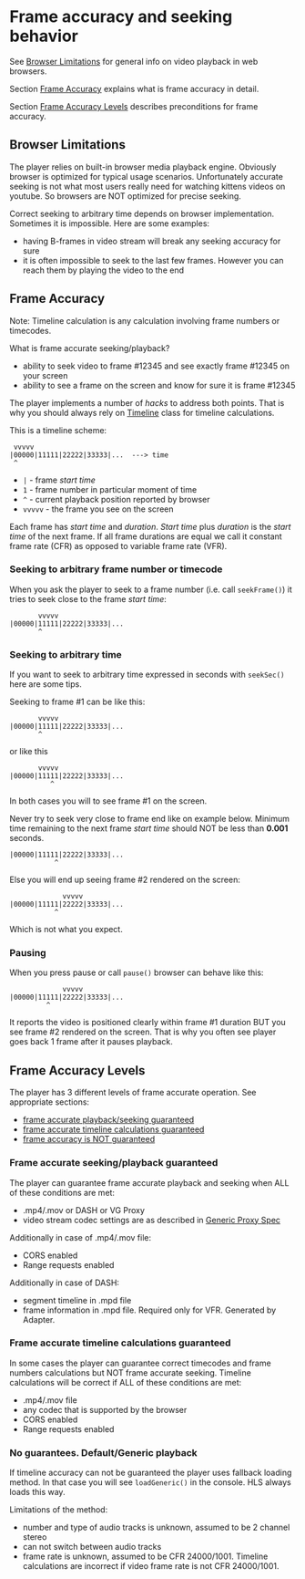 # Frame accuracy and seeking behavior

See [Browser Limitations](#FrameAccuracy_browser) for general info on video playback in web browsers.

Section [Frame Accuracy](#FrameAccuracy_explained) explains what is frame accuracy in detail.

Section [Frame Accuracy Levels](#FrameAccuracy_levels) describes preconditions for frame accuracy.

## <a id="FrameAccuracy_browser"></a> Browser Limitations

The player relies on built-in browser media playback engine.
Obviously browser is optimized for typical usage scenarios.
Unfortunately accurate seeking is not what most users really need for watching kittens videos on youtube.
So browsers are NOT optimized for precise seeking.

Correct seeking to arbitrary time depends on browser implementation.
Sometimes it is impossible. Here are some examples:

- having B-frames in video stream will break any seeking accuracy for sure
- it is often impossible to seek to the last few frames. However you can reach them by playing the video to the end


## <a id="FrameAccuracy_explained"></a> Frame Accuracy

Note: Timeline calculation is any calculation involving frame numbers or timecodes.

What is frame accurate seeking/playback?

- ability to seek video to frame #12345 and see exactly frame #12345 on your screen
- ability to see a frame on the screen and know for sure it is frame #12345

The player implements a number of _hacks_ to address both points.
That is why you should always rely on [Timeline](Player.md#Player_getTimeline) class for timeline calculations.

This is a timeline scheme:
```
 vvvvv
|00000|11111|22222|33333|...  ---> time
 ^
```
- `|` - frame *start time*
- `1` - frame number in particular moment of time
- `^` - current playback position reported by browser
- `vvvvv` - the frame you see on the screen

Each frame has *start time* and *duration*. *Start time* plus *duration* is the *start time* of the next frame.
If all frame durations are equal we call it constant frame rate (CFR) as opposed to variable frame rate (VFR).

### Seeking to arbitrary frame number or timecode

When you ask the player to seek to a frame number (i.e. call `seekFrame()`) it tries to seek close to the frame *start time*:
```
       vvvvv
|00000|11111|22222|33333|...
       ^
```

### Seeking to arbitrary time

If you want to seek to arbitrary time expressed in seconds with `seekSec()` here are some tips.


Seeking to frame #1 can be like this:
```
       vvvvv
|00000|11111|22222|33333|...
       ^
```
or like this
```
       vvvvv
|00000|11111|22222|33333|...
          ^
```
In both cases you will to see frame #1 on the screen.

Never try to seek very close to frame end like on example below.
Minimum time remaining to the next frame *start time* should NOT be less than **0.001** seconds.
```
|00000|11111|22222|33333|...
           ^
```
Else you will end up seeing frame #2 rendered on the screen:
```
             vvvvv
|00000|11111|22222|33333|...
           ^
```
Which is not what you expect.

### Pausing

When you press pause or call `pause()` browser can behave like this:
```
             vvvvv
|00000|11111|22222|33333|...
         ^
```
It reports the video is positioned clearly within frame #1 duration BUT you see frame #2 rendered on the screen.
That is why you often see player goes back 1 frame after it pauses playback.


## <a id="FrameAccuracy_levels"></a> Frame Accuracy Levels

The player has 3 different levels of frame accurate operation. See appropriate sections:

- [frame accurate playback/seeking guaranteed](#FrameAccuracy_accurate)
- [frame accurate timeline calculations guaranteed](#FrameAccuracy_timeline)
- [frame accuracy is NOT guaranteed](#FrameAccuracy_generic)

### <a id="FrameAccuracy_accurate"></a> Frame accurate seeking/playback guaranteed

The player can guarantee frame accurate playback and seeking when ALL of these conditions are met:

- .mp4/.mov or DASH or VG Proxy
- video stream codec settings are as described in [Generic Proxy Spec](VGProxySpec.md#GenericProxy_Codec)

Additionally in case of .mp4/.mov file:

- CORS enabled
- Range requests enabled

Additionally in case of DASH:

- segment timeline in .mpd file
- frame information in .mpd file. Required only for VFR. Generated by Adapter.

### <a id="FrameAccuracy_timeline"></a> Frame accurate timeline calculations guaranteed

In some cases the player can guarantee correct timecodes and frame numbers calculations but NOT frame accurate seeking.
Timeline calculations will be correct if ALL of these conditions are met:

- .mp4/.mov file
- any codec that is supported by the browser
- CORS enabled
- Range requests enabled


### <a id="FrameAccuracy_generic"></a> No guarantees. Default/Generic playback

If timeline accuracy can not be guaranteed the player uses fallback loading method.
In that case you will see `loadGeneric()` in the console. HLS always loads this way.

Limitations of the method:

- number and type of audio tracks is unknown, assumed to be 2 channel stereo
- can not switch between audio tracks
- frame rate is unknown, assumed to be CFR 24000/1001. Timeline calculations are incorrect if video frame rate is not CFR 24000/1001.
